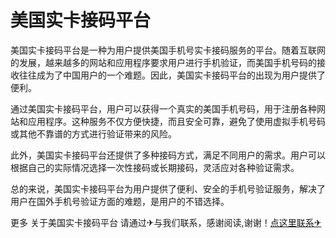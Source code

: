 # 美国实卡接码平台

美国实卡接码平台是一种为用户提供美国手机号实卡接码服务的平台。随着互联网的发展，越来越多的网站和应用程序要求用户进行手机验证，而美国手机号码的接收往往成为了中国用户的一个难题。因此，美国实卡接码平台的出现为用户提供了便利。

通过美国实卡接码平台，用户可以获得一个真实的美国手机号码，用于注册各种网站和应用程序。这种服务不仅方便快捷，而且安全可靠，避免了使用虚拟手机号码或其他不靠谱的方式进行验证带来的风险。

此外，美国实卡接码平台还提供了多种接码方式，满足不同用户的需求。用户可以根据自己的实际情况选择一次性接码或长期接码，灵活应对各种验证需求。

总的来说，美国实卡接码平台为用户提供了便利、安全的手机号验证服务，解决了用户在国外手机号验证方面的难题，是用户的不错选择。

更多 关于美国实卡接码平台 请通过✈与我们联系，感谢阅读,谢谢！[点这里联系✈](https://abc.k02.cc)